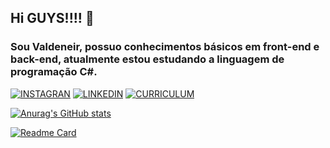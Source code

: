 ## Hi GUYS!!!! 👋

### Sou Valdeneir, possuo conhecimentos básicos em front-end e back-end, atualmente estou estudando a linguagem de programação C#.

 [![INSTAGRAN](https://img.shields.io/badge/Instagram-E4405F?style=for-the-badge&logo=instagram&logoColor=white)](https://www.instagram.com/v.wendell_/)
 [![LINKEDIN](https://img.shields.io/badge/LinkedIn-0077B5?style=for-the-badge&logo=linkedin&logoColor=white)](https://www.linkedin.com/in/valdeneir-wendell-20513151/)
 [![CURRICULUM](https://img.shields.io/badge/CURRICULUM-000000?style=for-the-badge&logo=iterm2&logoColor=white)](https://valdeneir.github.io/)

[![Anurag's GitHub stats](https://github-readme-stats.vercel.app/api?username=valdeneir&theme=highcontrast)](https://github.com/Valdeneir?tab=repositories)
 
[![Readme Card](https://github-readme-stats.vercel.app/api/pin/?username=valdeneir&repo=devweekgit.github.io)](https://github.com/Valdeneir/devweekgit.github.io)
 
 
